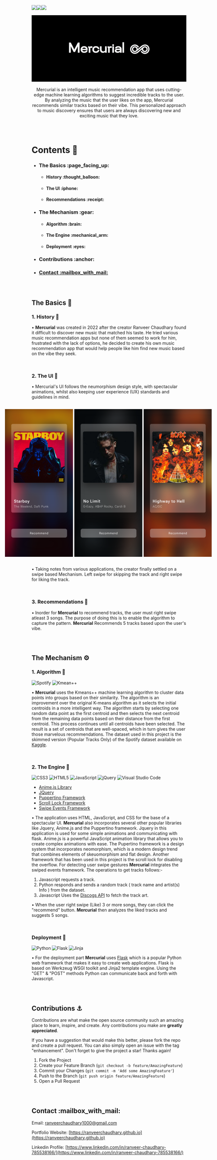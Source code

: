 
<div align = "center" style = "display:flex; flex-direction:row;">
  <img src = "https://img.shields.io/github/license/ranveerchaudhary/Mercurial?style=for-the-badge">
  <img src = "https://img.shields.io/github/issues/ranveerchaudhary/Mercurial?style=for-the-badge">
  <img src = "https://img.shields.io/github/issues-pr/ranveerchaudhary/Mercurial?style=for-the-badge">
</div>

<br>

<div align="center">
  <img src = "https://github.com/ranveerchaudhary/Mercurial/blob/main/Mercurial.gif">
</div>
<p align="center">
  Mercurial is an intelligent music recommendation app that uses cutting-edge machine learning algorithms to suggest incredible tracks to the user. By analyzing the music that the user likes on the app, Mercurial recommends similar tracks based on their vibe. This personalized approach to music discovery ensures that users are always discovering new and exciting music that they love.
</p>

##

<br>

# Contents :rocket:
<div>
  <ul>
    <li>
    <h3>The Basics :page_facing_up:</h3>
    <ul>
      <li>
        <h4>History :thought_balloon:</h4>
      </li>
      <li>
        <h4>The UI :iphone:</h4>
      </li>
      <li>
        <h4>Recommendations :receipt:</h4>
      </li>
    </ul>
    </li>
    <li>
      <h3>The Mechanism :gear:</h3>
      <ul>
      <li>
        <h4>Algorithm :brain:</h4>
      </li>
      <li>
        <h4>The Engine :mechanical_arm:	</h4>
      </li>
      <li>
        <h4>Deployment :eyes:</h4>
      </li>
    </ul>
    </li>
    <li>
      <h3>Contributions :anchor:</h3>
    </li>
    <li>
      <h3><a href = "contact">Contact :mailbox_with_mail:<a/></h3>
    </li>
  </ul>
</div>

##

<br>

## The Basics :page_facing_up:

### 1. History :thought_balloon:
<p>• <strong>Mercurial</strong> was created in 2022 after the creator Ranveer Chaudhary found it difficult to discover new music that matched his taste. He tried various music recommendation apps but none of them seemed to work for him, frustrated with the lack of options, he decided to create his own music recommendation app that would help people like him find new music based on the vibe they seek. </p>

<br>

### 2. The UI :iphone:

<p>• Mercurial's UI follows the neumorphism design style, with spectacular animations, whilst also keeping user experience (UX) standards and guidelines in mind.</p>

<br>
<div align = "center" style = "display: flex; flex-direction: row; justify-content: center; align-items: center;">
  <img height = "480vh" width = "auto" src = "https://github.com/ranveerchaudhary/Mercurial/blob/main/gar/Wknd.png">
  &nbsp
  &nbsp
  <img height = "480vh" width = "auto" src = "https://github.com/ranveerchaudhary/Mercurial/blob/main/gar/GNoLimit.png">
  &nbsp
  &nbsp
  <img height = "480vh" width = "auto" src = "https://github.com/ranveerchaudhary/Mercurial/blob/main/gar/ACDC.png">
  &nbsp
  &nbsp
</div>

<br>

<p>• Taking notes from various applications, the creator finally settled on a swipe based Mechanism. Left swipe for skipping the track and right swipe for liking the track.</p>

<br>

### 3. Recommendations :receipt:
<p>• Inorder for <strong>Mercurial</strong> to recommend tracks, the user must right swipe atleast 3 songs. The purpose of doing this is to enable the algorithm to capture the pattern. <strong>Mercurial</strong> Recommends 5 tracks based upon the user's vibe.</p>

##

<br>

## The Mechanism :gear:

### 1. Algorithm :brain:
![Spotify](https://img.shields.io/badge/Spotify-1ED760?style=for-the-badge&logo=spotify&logoColor=white)
![Kmean++](https://img.shields.io/badge/Weights_&_Biases-FFBE00?style=for-the-badge&logo=WeightsAndBiases&logoColor=white)
<p>• <strong>Mercurial</strong> uses the Kmeans++ machine learning algorithm to cluster data points into groups based on their similarity. The algorithm is an improvement over the original K-means algorithm as it selects the initial centroids in a more intelligent way. The algorithm starts by selecting one random data point as the first centroid and then selects the next centroid from the remaining data points based on their distance from the first centroid. This process continues until all centroids have been selected. The result is a set of centroids that are well-spaced, which in turn gives the user those marvelous recommendations. The dataset used in this project is the skimmed version (Popular Tracks Only) of the Spotify dataset available on <a href = "https://www.kaggle.com/datasets/mrmorj/dataset-of-songs-in-spotify">Kaggle</a>.<p>
  
<br>

### 2. The Engine :mechanical_arm:
![CSS3](https://img.shields.io/badge/css3-%231572B6.svg?style=for-the-badge&logo=css3&logoColor=white)
![HTML5](https://img.shields.io/badge/html5-%23E34F26.svg?style=for-the-badge&logo=html5&logoColor=white)
![JavaScript](https://img.shields.io/badge/javascript-%23323330.svg?style=for-the-badge&logo=javascript&logoColor=%23F7DF1E)
![jQuery](https://img.shields.io/badge/jquery-%230769AD.svg?style=for-the-badge&logo=jquery&logoColor=white)
![Visual Studio Code](https://img.shields.io/badge/Visual%20Studio%20Code-0078d7.svg?style=for-the-badge&logo=visual-studio-code&logoColor=white)
  
<ul>
  <li><a href = "https://github.com/juliangarnier/anime">Anime.js Library</a></li>
  <li><a href = "https://github.com/jquery/jquery">JQuery</a></li>
  <li><a href = "https://github.com/codedgar/Puppertino">Puppertino Framework</a></li>
  <li><a href = "https://github.com/FL3NKEY/scroll-lock">Scroll Lock Framework</a></li>
  <li><a href = "https://github.com/john-doherty/swiped-events">Swipe Events Framework</a></li>
</ul>

<p>• The application uses HTML, JavaScript, and CSS for the base of a spectacular UI. <strong>Mercurial</strong> also incorporates several other popular libraries like Jquery, Anime.js and the Puppertino framework. Jquery in this application is used for some simple animations and communicating with flask. Anime.js is a powerful JavaScript animation library that allows you to create complex animations with ease. The Pupertino framework is a design system that incorporates neomorphism, which is a modern design trend that combines elements of skeuomorphism and flat design. Another framework that has been used in this project is the scroll lock for disabling the overflow. For detecting user swipe gestures <strong>Mercurial</strong> integrates the swiped events framework. The operations to get tracks follows:- 

1. Javascript requests a track.
2. Python responds and sends a random track ( track name and artist(s) Info ) from the dataset.
3. Javascript Uses the <a href = "https://www.discogs.com/developers">Discogs API</a> to fetch the track art.</p>

<p>• When the user right swipe (Like) 3 or more songs, they can click the "recommend" button. <strong>Mercurial</strong> then analyzes the liked tracks and suggests 5 songs.</p>

<br>

### Deployment :eyes:
![Python](https://img.shields.io/badge/python-3670A0?style=for-the-badge&logo=python&logoColor=ffdd54)
![Flask](https://img.shields.io/badge/flask-%23000.svg?style=for-the-badge&logo=flask&logoColor=white)
![Jinja](https://img.shields.io/badge/jinja-white.svg?style=for-the-badge&logo=jinja&logoColor=black)

<p>• For the deployment part <strong>Mercurial</strong> uses <a href = "https://flask.palletsprojects.com/en/2.3.x/">Flask</a> which is a popular Python web framework that makes it easy to create web applications. Flask is based on Werkzeug WSGI toolkit and Jinja2 template engine. Using the "GET" & "POST" methods Python can communicate back and forth with Javascript.<p/>

##

<br>

## Contributions :anchor:

Contributions are what make the open source community such an amazing place to learn, inspire, and create. Any contributions you make are **greatly appreciated**.

If you have a suggestion that would make this better, please fork the repo and create a pull request. You can also simply open an issue with the tag "enhancement".
Don't forget to give the project a star! Thanks again!

1. Fork the Project
2. Create your Feature Branch (`git checkout -b feature/AmazingFeature`)
3. Commit your Changes (`git commit -m 'Add some AmazingFeature'`)
4. Push to the Branch (`git push origin feature/AmazingFeature`)
5. Open a Pull Request

##

<br>

<h2 id = "contact">Contact :mailbox_with_mail:</h2>

Email: ranveerchaudhary1000@gmail.com

Portfolio Website: [https://ranveerchaudhary.github.io](https://ranveerchaudhary.github.io)

Linkedin Profile: [https://www.linkedin.com/in/ranveer-chaudhary-785538166/](https://www.linkedin.com/in/ranveer-chaudhary-785538166/)
